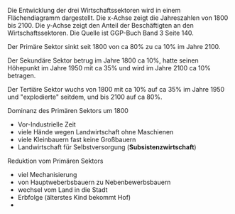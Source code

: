 Die Entwicklung der drei Wirtschaftssektoren wird in einem Flächendiagramm dargestellt.
Die x-Achse zeigt die Jahreszahlen von 1800 bis 2100.
Die y-Achse zeigt den Anteil der Beschäftigten an den Wirtschaftssektoren.
Die Quelle ist GGP-Buch Band 3 Seite 140.

Der Primäre Sektor sinkt seit 1800 von ca 80% zu ca 10% im Jahre 2100.

Der Sekundäre Sektor betrug im Jahre 1800 ca 10%, hatte seinen Höhepunkt im Jahre 1950 mit ca 35% und wird im Jahre 2100 ca 10% betragen.

Der Tertiäre Sektor wuchs von 1800 mit ca 10% auf ca 35% im Jahre 1950 und "explodierte" seitdem, und bis 2100 auf ca 80%.


Dominanz des Primären Sektors um 1800
- Vor-Industrielle Zeit
- viele Hände wegen Landwirtschaft ohne Maschienen
- viele Kleinbauern fast keine Großbauern
- Landwirtschaft für Selbstversorgung (**Subsistenzwirtschaft**)

Reduktion vom Primären Sektors
- viel Mechanisierung
- von Hauptweberbsbauern zu Nebenbewerbsbauern
- wechsel vom Land in die Stadt
- Erbfolge (älterstes Kind bekommt Hof)
- 
